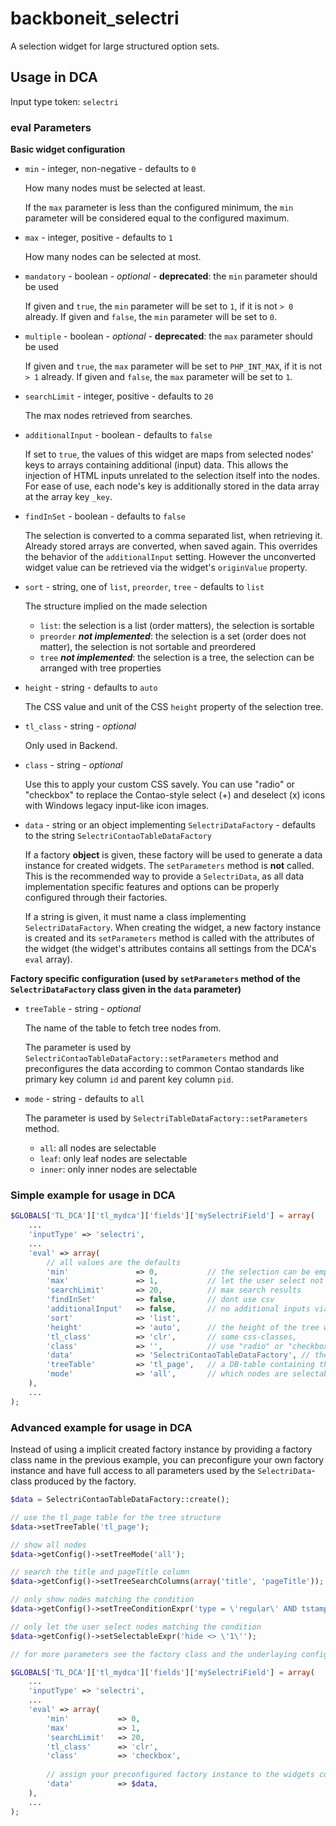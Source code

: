 # backboneit_selectri

A selection widget for large structured option sets.

## Usage in DCA

Input type token: `selectri`

### eval Parameters

**Basic widget configuration**

*	`min` - integer, non-negative - defaults to `0`

	How many nodes must be selected at least.

	If the `max` parameter is less than the configured minimum, the `min`
parameter will be considered equal to the configured maximum.


*	`max` - integer, positive - defaults to `1`

	How many nodes can be selected at most.


*	`mandatory` - boolean - *optional* - **deprecated**: the `min` parameter
should be used

	If given and `true`, the `min` parameter will be set to `1`, if it is not
`> 0` already.
	If given and `false`, the `min` parameter will be set to `0`.


*	`multiple` - boolean - *optional* - **deprecated**: the `max` parameter
should be used
	
	If given and `true`, the `max` parameter will be set to `PHP_INT_MAX`, if it
is not `> 1` already.
	If given and `false`, the `max` parameter will be set to `1`.


*	`searchLimit` - integer, positive - defaults to `20`

	The max nodes retrieved from searches.


*	`additionalInput` - boolean - defaults to `false`

	If set to `true`, the values of this widget are maps from selected nodes'
	keys to arrays containing additional (input) data. This allows the injection
	of HTML inputs unrelated to the selection itself into the nodes.
	For ease of use, each node's key is additionally stored in the data array at
	the array key `_key`.


*	`findInSet` - boolean - defaults to `false`

	The selection is converted to a comma separated list, when retrieving it.
	Already stored arrays are converted, when saved again. This overrides the
	behavior of the `additionalInput` setting. However the unconverted widget
	value can be retrieved via the widget's `originValue` property.


*	`sort` - string, one of `list`, `preorder`, `tree` - defaults to `list`

	The structure implied on the made selection
	
	- `list`: the selection is a list (order matters), the selection is
sortable
	- `preorder` ***not implemented***: the selection is a set (order does not
matter), the selection is not sortable and preordered
	- `tree` ***not implemented***: the selection is a tree, the selection can
be arranged with tree properties


*	`height` - string - defaults to `auto`

	The CSS value and unit of the CSS `height` property of the selection tree.


*	`tl_class` - string - *optional*

	Only used in Backend.


*	`class` - string - *optional*

	Use this to apply your custom CSS savely. You can use "radio" or "checkbox"
to replace the Contao-style select (+) and deselect (x) icons with Windows
legacy input-like icon images.


*	`data` - string or an object implementing `SelectriDataFactory` - defaults
to the string `SelectriContaoTableDataFactory`

	If a factory **object** is given, these factory will be used to generate
a data instance for created widgets. The `setParameters` method is **not**
called. This is the recommended way to provide a `SelectriData`, as all data
implementation specific features and options can be properly configured through
their factories.
	
	If a string is given, it must name a class implementing
`SelectriDataFactory`. When creating the widget, a new factory instance is
created and its `setParameters` method is called with the attributes of the
widget (the widget's attributes contains all settings from the DCA's `eval`
array).


**Factory specific configuration (used by `setParameters` method of the
`SelectriDataFactory` class given in the `data` parameter)**

*	`treeTable` - string - *optional*
	
	The name of the table to fetch tree nodes from.
	
	The parameter is used by `SelectriContaoTableDataFactory::setParameters`
method and preconfigures the data according to common Contao standards like
primary key column `id` and parent key column `pid`.

*	`mode` - string - defaults to `all`

	The parameter is used by `SelectriTableDataFactory::setParameters`
method.

	- `all`: all nodes are selectable
	- `leaf`: only leaf nodes are selectable
	- `inner`: only inner nodes are selectable


### Simple example for usage in DCA

```php
$GLOBALS['TL_DCA']['tl_mydca']['fields']['mySelectriField'] = array(
	...
	'inputType' => 'selectri',
	...
	'eval' => array(
    	// all values are the defaults
		'min'				=> 0,			// the selection can be empty
		'max'				=> 1,			// let the user select not more than 1 item
		'searchLimit'		=> 20,			// max search results
		'findInSet'			=> false,		// dont use csv
		'additionalInput'	=> false,		// no additional inputs via node content callback is injected
		'sort'				=> 'list',
		'height'			=> 'auto',		// the height of the tree widget
		'tl_class'			=> 'clr',		// some css-classes,
		'class'				=> '',			// use "radio" or "checkbox" to replace the icons
		'data'				=> 'SelectriContaoTableDataFactory', // the data factory class to use
		'treeTable'			=> 'tl_page',	// a DB-table containing the tree structure (Contao-like adjacency list)
		'mode'				=> 'all',		// which nodes are selectable: "all", "leaf", "inner"
	),
	...
);
```

### Advanced example for usage in DCA

Instead of using a implicit created factory instance by providing a factory
class name in the previous example, you can preconfigure your own factory
instance and have full access to all parameters used by the `SelectriData`-class
produced by the factory.

```php
$data = SelectriContaoTableDataFactory::create();

// use the tl_page table for the tree structure
$data->setTreeTable('tl_page');

// show all nodes
$data->getConfig()->setTreeMode('all');

// search the title and pageTitle column
$data->getConfig()->setTreeSearchColumns(array('title', 'pageTitle'));

// only show nodes matching the condition
$data->getConfig()->setTreeConditionExpr('type = \'regular\' AND tstamp > 0');

// only let the user select nodes matching the condition
$data->getConfig()->setSelectableExpr('hide <> \'1\'');

// for more parameters see the factory class and the underlaying config class

$GLOBALS['TL_DCA']['tl_mydca']['fields']['mySelectriField'] = array(
	...
	'inputType' => 'selectri',
	...
	'eval' => array(
		'min'			=> 0,
		'max'			=> 1,
		'searchLimit'	=> 20,
		'tl_class'		=> 'clr',
		'class'			=> 'checkbox',
		
		// assign your preconfigured factory instance to the widgets configuration
		'data'			=> $data,
	),
	...
);
```
